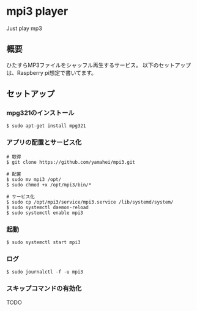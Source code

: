 # mpi3 player
Just play mp3


概要
----
ひたすらMP3ファイルをシャッフル再生するサービス。
以下のセットアップは、Raspberry pi想定で書いてます。

セットアップ
------------
### mpg321のインストール

```
$ sudo apt-get install mpg321
```

### アプリの配置とサービス化

```
# 取得
$ git clone https://github.com/yamahei/mpi3.git

# 配置
$ sudo mv mpi3 /opt/
$ sudo chmod +x /opt/mpi3/bin/*

# サービス化
$ sudo cp /opt/mpi3/service/mpi3.service /lib/systemd/system/
$ sudo systemctl daemon-reload
$ sudo systemctl enable mpi3 
```

### 起動

```
$ sudo systemctl start mpi3
```

### ログ

```
$ sudo journalctl -f -u mpi3
```

### スキップコマンドの有効化

TODO